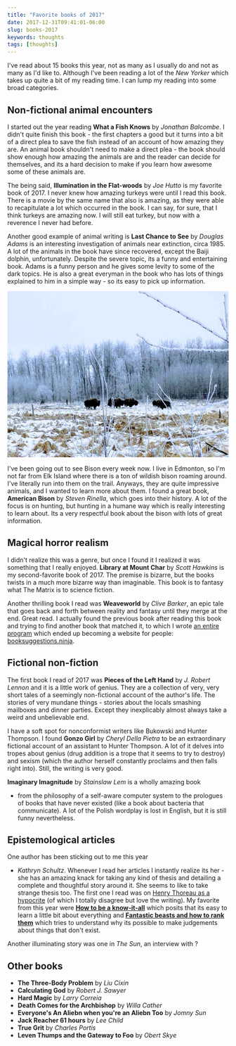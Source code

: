 ```yaml
---
title: "Favorite books of 2017"
date: 2017-12-31T09:41:01-06:00
slug: books-2017
keywords: thoughts
tags: [thoughts]
---
```


I've read about 15 books this year, not as many as I usually do and not as
many as I'd like to. Although I've been reading a lot of the *New Yorker*
which takes up quite a bit of my reading time. I can lump my reading into
some broad categories.

## Non-fictional animal encounters

I started out the year reading **What a Fish Knows** by *Jonathan
Balcombe*. I didn't quite finish this book - the first chapters a good but
it turns into a bit of a direct plea to save the fish instead of an
account of how amazing they are. An animal book shouldn't need to make
a direct plea - the book should show enough how amazing the animals are
and the reader can decide for themselves, and its a hard decision to make
if you learn how awesome some of these animals are. 


The being said, **Illumination in the Flat-woods** by *Joe Hutto* is my
favorite book of 2017. I never knew how amazing turkeys were until I read
this book. There is a movie by the same name that also is amazing, as they
were able to recapitulate a lot which occurred in the book. I can say, for
sure, that I think turkeys are amazing now. I will still eat turkey, but
now with a reverence I never had before.


Another good example of animal writing is **Last Chance to See** by
*Douglas Adams* is an interesting investigation of animals near
extinction, circa
1985. A lot of the animals in the book have since recovered, except the
Baiji dolphin, unfortunately. Despite the severe topic, its a funny and
entertaining book. Adams is a funny person and he gives some levity to
some of the dark topics. He is also a great everyman in the book who has
lots of things explained to him in a simple way - so its easy to pick up
information.


![Every week I run in Elk Island to see Bison](/img/bisons.jpg)

I've been going out to see Bison every week now. I live in Edmonton, so
I'm not far from Elk Island where there is a ton of wildish bison roaming
around. I've literally run into them on the trail. Anyways, they are quite
impressive animals, and I wanted to learn more about them. I found a great
book, **American Bison** by *Steven Rinella*, which goes into their
history. A lot of the focus is on hunting, but hunting in a humane way
which is really interesting to learn about. Its a very respectful book
about the bison with lots of great information.
 
 
 
## Magical horror realism

I didn't realize this was a genre, but once I found it I realized it was
something that I really enjoyed. **Library at Mount Char** by *Scott
Hawkins* is my second-favorite book of
2017. The premise is bizarre, but the books twists in a much more bizarre
      way than imaginable. This book is to fantasy what The Matrix is to
      science fiction.


Another thrilling book I read was **Weaveworld** by *Clive Barker*, an
epic tale that goes back and forth between reality and fantasy until they
merge at the end. Great read. I actually found the previous book after
reading this book and trying to find another book that matched it, to
which I wrote [an entire
program](https://rpiai.com/why-i-made-a-book-recommendation-service/)
which ended up becoming a website for people:
[booksuggestions.ninja](https://www.booksuggestions.ninja).


## Fictional non-fiction


The first book I read of 2017 was **Pieces of the Left Hand** by *J.
Robert Lennon* and it is a little work of genius. They are a collection of
very, very short tales of a seemingly non-fictional account of the
author's life. The stories of very mundane things - stories about the
locals smashing mailboxes and dinner parties. Except they inexplicably
almost always take a weird and unbelievable end.

I have a soft spot for nonconformist writers like Bukowski and Hunter
Thompson. I found **Gonzo Girl** by *Cheryl Della Pietra* to be an
extraordinary fictional account of an assistant to Hunter Thompson. A lot
of it delves into tropes about genius (drug addition is a trope that it
seems to try to destroy) and sexism (which the author herself constantly
proclaims and then falls right into). Still, the writing is very good.

**Imaginary Imagnitude** by *Stainslaw Lem* is a wholly amazing book
- from the philosophy of a self-aware computer system to the prologues of
books that have never existed (like a book about bacteria that
communicate). A lot of the Polish wordplay is lost in English, but it is
still funny nevertheless.

## Epistemological articles

One author has been sticking out to me this year
- *Kathryn Schultz*. Whenever I read her articles I instantly realize its
her - she has an amazing knack for taking any kind of thesis and detailing
a complete and thoughtful story around it. She seems to like to take
strange thesis too. The first one I read was on [Henry Thoreau as
a hypocrite](https://www.newyorker.com/magazine/2015/10/19/pond-scum) (of
which I totally disagree but love the writing). My favorite from this year
were **[How to be
a know-it-all](https://www.newyorker.com/magazine/2017/10/16/how-to-be-a-know-it-all)**
which posits that its easy to learn a little bit about everything and
**[Fantastic beasts and how to rank
them](https://www.newyorker.com/magazine/2017/11/06/is-bigfoot-likelier-than-the-loch-ness-monster)**
which tries to understand why its possible to make judgements about things
that don't exist.

Another illuminating story was one in *The Sun*, an interview with ?

## Other books

- **The Three-Body Problem** by *Liu Cixin*
- **Calculating God** by *Robert J. Sawyer* 
- **Hard Magic** by *Larry Correia*
- **Death Comes for the Archbishop** by *Willa Cather*
- **Everyone's An Aliebn when you're an Aliebn Too** by *Jomny Sun* 
- **Jack Reacher 61 hours** by *Lee Child*
- **True Grit** by *Charles Portis*
- **Leven Thumps and the Gateway to Foo** by *Obert Skye*
